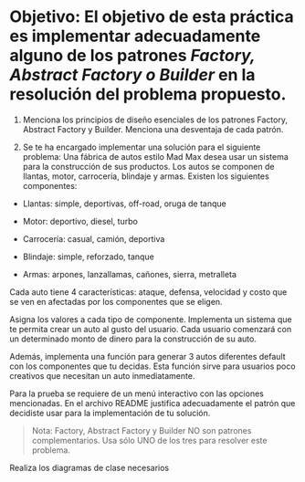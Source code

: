# Objetivo: El objetivo de esta práctica es implementar adecuadamente alguno de los patrones *Factory, Abstract Factory o Builder* en la resolución del problema propuesto.

1. Menciona los principios de diseño esenciales de los patrones Factory, Abstract
Factory y Builder. Menciona una desventaja de cada patrón.

2. Se te ha encargado implementar una solución para el siguiente problema:
Una fábrica de autos estilo Mad Max desea usar un sistema para la construcción de sus
productos. Los autos se componen de llantas, motor, carrocería, blindaje y armas. Existen
los siguientes componentes:

- Llantas: simple, deportivas, off-road, oruga de tanque

- Motor: deportivo, diesel, turbo

- Carrocería: casual, camión, deportiva

- Blindaje: simple, reforzado, tanque

- Armas: arpones, lanzallamas, cañones, sierra, metralleta

Cada auto tiene 4 características: ataque, defensa, velocidad y costo que se ven en
afectadas por los componentes que se eligen.

Asigna los valores a cada tipo de componente. Implementa un sistema que te permita crear
un auto al gusto del usuario. Cada usuario comenzará con un determinado monto de dinero
para la construcción de su auto.

Además, implementa una función para generar 3 autos diferentes default con los
componentes que tu decidas. Esta función sirve para usuarios poco creativos que necesitan
un auto inmediatamente.

Para la prueba se requiere de un menú interactivo con las opciones mencionadas.
En el archivo README justifica adecuadamente el patrón que decidiste usar para la
implementación de tu solución.

> Nota: Factory, Abstract Factory y Builder NO son patrones complementarios. Usa sólo UNO de los tres para resolver este problema.

Realiza los diagramas de clase necesarios
